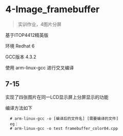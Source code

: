 # 4-Image_framebuffer

>实训作业，4图片分屏

基于ITOP4412精英版

环境 Redhat 6

GCC版本 4.3.2

使用 arm-linux-gcc 进行交叉编译

## 7-15

实现了四张图片在同一LCD显示屏上分屏显示的功能

编译方法如下

~~~
  # arm-linux-gcc -o [编译后的文件名] [需要编译的文件]
  eg：
  # arm-linux-gcc -o test framebuffer_color04.cpp
~~~
